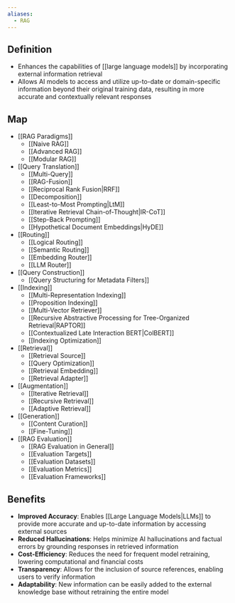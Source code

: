 ```yaml
---
aliases:
  - RAG
---
```


## Definition

- Enhances the capabilities of [[large language models]] by incorporating external information retrieval
- Allows AI models to access and utilize up-to-date or domain-specific information beyond their original training data, resulting in more accurate and contextually relevant responses

## Map

- [[RAG Paradigms]]
	- [[Naive RAG]]
	- [[Advanced RAG]]
	- [[Modular RAG]]
- [[Query Translation]]
	- [[Multi-Query]]
	- [[RAG-Fusion]]
	- [[Reciprocal Rank Fusion|RRF]]
	- [[Decomposition]]
	- [[Least-to-Most Prompting|LtM]]
	- [[Iterative Retrieval Chain-of-Thought|IR-CoT]]
	- [[Step-Back Prompting]]
	- [[Hypothetical Document Embeddings|HyDE]]
- [[Routing]]
	- [[Logical Routing]]
	- [[Semantic Routing]]
	- [[Embedding Router]]
	- [[LLM Router]]
- [[Query Construction]]
	- [[Query Structuring for Metadata Filters]]
 - [[Indexing]]
	 - [[Multi-Representation Indexing]]
	- [[Proposition Indexing]]
	- [[Multi-Vector Retriever]]
	- [[Recursive Abstractive Processing for Tree-Organized Retrieval|RAPTOR]]
	- [[Contextualized Late Interaction BERT|ColBERT]]
	- [[Indexing Optimization]]
- [[Retrieval]]
	- [[Retrieval Source]]
	- [[Query Optimization]]
	- [[Retrieval Embedding]]
	- [[Retrieval Adapter]]
- [[Augmentation]]
	- [[Iterative Retrieval]]
	- [[Recursive Retrieval]]
	- [[Adaptive Retrieval]]
- [[Generation]]
	- [[Content Curation]]
	- [[Fine-Tuning]]
- [[RAG Evaluation]]
	- [[RAG Evaluation in General]]
	- [[Evaluation Targets]]
	- [[Evaluation Datasets]]
	- [[Evaluation Metrics]]
	- [[Evaluation Frameworks]]

## Benefits

- **Improved Accuracy**: Enables [[Large Language Models|LLMs]] to provide more accurate and up-to-date information by accessing external sources
- **Reduced Hallucinations**: Helps minimize AI hallucinations and factual errors by grounding responses in retrieved information
- **Cost-Efficiency**: Reduces the need for frequent model retraining, lowering computational and financial costs
- **Transparency**: Allows for the inclusion of source references, enabling users to verify information
- **Adaptability**: New information can be easily added to the external knowledge base without retraining the entire model

